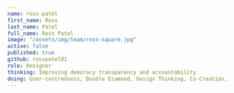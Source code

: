```yaml
---
name: ross-patel
first_name: Ross
last_name: Patel
full_name: Ross Patel
image: "/assets/img/team/ross-square.jpg"
active: false
published: true
github: rosspatel01
role: Designer
thinking: Improving demoracy transparency and accountability
doing: User-centredness, Double Diamond, Design Thinking, Co-Creation, Game & Play Theory, Visual Communication.
---
```

